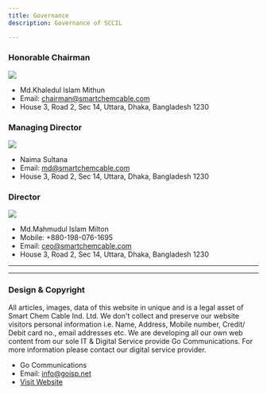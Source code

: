 ```yaml
---
title: Governance
description: Governance of SCCIL

---
```

### Honorable Chairman

![](/images/ch1.jpg)

* Md.Khaledul Islam Mithun
* Email: chairman@smartchemcable.com
* House 3, Road 2, Sec 14, Uttara, Dhaka, Bangladesh 1230

### Managing Director

![](/images/md.png)

* Naima Sultana
* Email: md@smartchemcable.com
* House 3, Road 2, Sec 14, Uttara, Dhaka, Bangladesh 1230

### Director

![](/images/milton.png)

* Md.Mahmudul Islam Milton
* Mobile: +880-198-076-1695
* Email: ceo@smartchemcable.com
* House 3, Road 2, Sec 14, Uttara, Dhaka, Bangladesh 1230

***

***

### Design & Copyright

All articles, images, data of this website in unique and is a legal asset of Smart Chem Cable Ind. Ltd. We don't collect and preserve our website visitors personal information i.e. Name, Address, Mobile number, Credit/ Debit card no., email addresses etc. We are developing all our own web content from our sole IT & Digital Service provide Go Communications. For more information please contact our digital service provider.

* Go Communications
* Email: info@goisp.net
* [Visit Website](https://digital.goisp.net)
